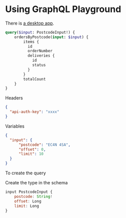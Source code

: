 # Using GraphQL Playground

There is [a desktop app](https://github.com/graphql/graphql-playground). 

```graphql
query($input: PostcodeInput!) {
    ordersByPostcode(input: $input) {
        items {
          id
          orderNumber
          deliveries {
            id
            status
          }
        }
        totalCount
    }
}
```

Headers

```json
{
  "api-auth-key": "xxxx"
}
```

Variables

```json
{
  "input": {
      "postcode": "EC4N 4SA",
      "offset": 0,
      "limit": 10
  }  
}

```

To create the query

Create the type in the schema

```javascript
input PostcodeInput {
    postcode: String!
    offset: Long
    limit: Long
}

```
